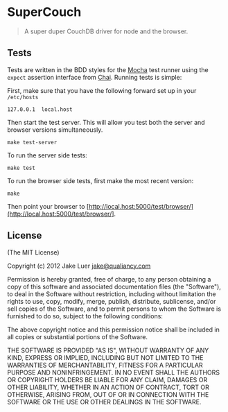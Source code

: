 # SuperCouch

> A super duper CouchDB driver for node and the browser.


## Tests

Tests are written in the BDD styles for the [Mocha](http://visionmedia.github.com/mocha) test runner using the
`expect` assertion interface from [Chai](http://chaijs.com). Running tests is simple:

First, make sure that you have the following forward set up in your `/etc/hosts`

    127.0.0.1  local.host

Then start the test server. This will allow you test both the server and browser versions simultaneously.

    make test-server

To run the server side tests:

    make test

To run the browser side tests, first make the most recent version:

    make 

Then point your browser to [http://local.host:5000/test/browser/](http://local.host:5000/test/browser/].

## License

(The MIT License)

Copyright (c) 2012 Jake Luer <jake@qualiancy.com>

Permission is hereby granted, free of charge, to any person obtaining a copy
of this software and associated documentation files (the "Software"), to deal
in the Software without restriction, including without limitation the rights
to use, copy, modify, merge, publish, distribute, sublicense, and/or sell
copies of the Software, and to permit persons to whom the Software is
furnished to do so, subject to the following conditions:

The above copyright notice and this permission notice shall be included in
all copies or substantial portions of the Software.

THE SOFTWARE IS PROVIDED "AS IS", WITHOUT WARRANTY OF ANY KIND, EXPRESS OR
IMPLIED, INCLUDING BUT NOT LIMITED TO THE WARRANTIES OF MERCHANTABILITY,
FITNESS FOR A PARTICULAR PURPOSE AND NONINFRINGEMENT. IN NO EVENT SHALL THE
AUTHORS OR COPYRIGHT HOLDERS BE LIABLE FOR ANY CLAIM, DAMAGES OR OTHER
LIABILITY, WHETHER IN AN ACTION OF CONTRACT, TORT OR OTHERWISE, ARISING FROM,
OUT OF OR IN CONNECTION WITH THE SOFTWARE OR THE USE OR OTHER DEALINGS IN
THE SOFTWARE.
